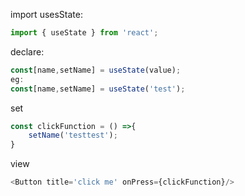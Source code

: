 import usesState:

```js
import { useState } from 'react';
```



declare:

```js
const[name,setName] = useState(value);
eg:
const[name,setName] = useState('test');
```



set

```js
const clickFunction = () =>{
    setName('testtest');
}
```

view

```js
<Button title='click me' onPress={clickFunction}/>
```

